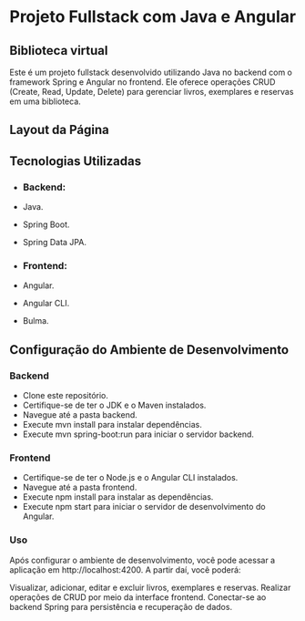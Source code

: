 # Projeto Fullstack com Java e Angular

## Biblioteca virtual

Este é um projeto fullstack desenvolvido utilizando Java no backend com o framework Spring e Angular no frontend. Ele oferece operações CRUD (Create, Read, Update, Delete) para gerenciar livros, exemplares e reservas em uma biblioteca.

## Layout da Página


## Tecnologias Utilizadas

- ### Backend:
 - Java.
 - Spring Boot.
 - Spring Data JPA.

- ### Frontend:
 - Angular.
 - Angular CLI.
 - Bulma.

## Configuração do Ambiente de Desenvolvimento
 ### Backend
- Clone este repositório.
- Certifique-se de ter o JDK e o Maven instalados.
- Navegue até a pasta backend.
- Execute mvn install para instalar dependências.
- Execute mvn spring-boot:run para iniciar o servidor backend.

 ### Frontend
- Certifique-se de ter o Node.js e o Angular CLI instalados.
- Navegue até a pasta frontend.
- Execute npm install para instalar as dependências.
- Execute npm start para iniciar o servidor de desenvolvimento do Angular.

 ### Uso
 
Após configurar o ambiente de desenvolvimento, você pode acessar a aplicação em http://localhost:4200. A partir daí, você poderá:

Visualizar, adicionar, editar e excluir livros, exemplares e reservas.
Realizar operações de CRUD por meio da interface frontend.
Conectar-se ao backend Spring para persistência e recuperação de dados.

